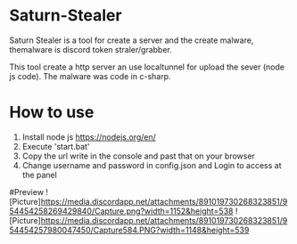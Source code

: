 # Saturn-Stealer
Saturn Stealer is a tool for create a server and the create malware, themalware is discord token straler/grabber.

This tool create a http server an use localtunnel for upload the sever (node js code). The malware was code in  c-sharp.
# How to use
1. Install node js https://nodejs.org/en/
2. Execute 'start.bat'
3. Copy the url write in the console and past that on your browser
4. Change username and password in config.json and Login to access at the panel

#Preview
![Picture]https://media.discordapp.net/attachments/891019730268323851/954454258269429840/Capture.png?width=1152&height=538
![Picture]https://media.discordapp.net/attachments/891019730268323851/954454257980047450/Capture584.PNG?width=1148&height=539
